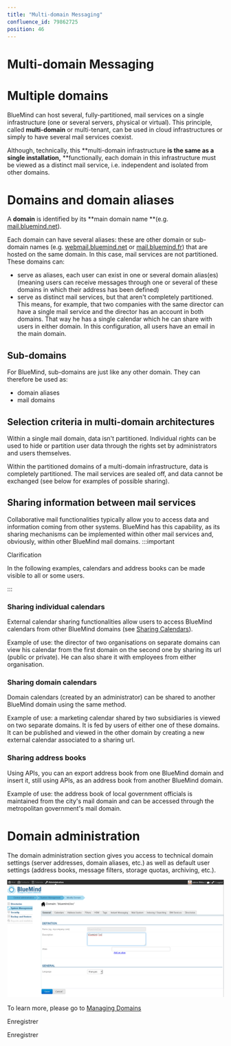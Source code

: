 ```yaml
---
title: "Multi-domain Messaging"
confluence_id: 79862725
position: 46
---
```

# Multi-domain Messaging


# Multiple domains

BlueMind can host several, fully-partitioned, mail services on a single infrastructure (one or several servers, physical or virtual). This principle, called **multi-domain** or multi-tenant, can be used in cloud infrastructures or simply to have several mail services coexist.

Although, technically, this **multi-domain infrastructure **is the same as a single installation,** **functionally, each domain in this infrastructure must be viewed as a distinct mail service, i.e. independent and isolated from other domains.


# Domains and domain aliases

A **domain** is identified by its **main domain name **(e.g. [mail.bluemind.net](http://mail.bluemind.net)).

Each domain can have several aliases: these are other domain or sub-domain names (e.g. [webmail.bluemind.net](http://webmail.bluemind.net) or [mail.bluemind.fr](http://mail.bluemind.fr)) that are hosted on the same domain. In this case, mail services are not partitioned.
These domains can:

- serve as aliases, each user can exist in one or several domain alias(es) (meaning users can receive messages through one or several of these domains in which their address has been defined)
- serve as distinct mail services, but that aren't completely partitioned. This means, for example, that two companies with the same director can have a single mail service and the director has an account in both domains. That way he has a single calendar which he can share with users in either domain. In this configuration, all users have an email in the main domain.


## Sub-domains

For BlueMind, sub-domains are just like any other domain. They can therefore be used as:

- domain aliases
- mail domains


## Selection criteria in multi-domain architectures

Within a single mail domain, data isn't partitioned.
Individual rights can be used to hide or partition user data through the rights set by administrators and users themselves.

Within the partitioned domains of a multi-domain infrastructure, data is completely partitioned.
The mail services are sealed off, and data cannot be exchanged (see below for examples of possible sharing).

## Sharing information between mail services

Collaborative mail functionalities typically allow you to access data and information coming from other systems. BlueMind has this capability, as its sharing mechanisms can be implemented within other mail services and, obviously, within other BlueMind mail domains.
:::important

Clarification

In the following examples, calendars and address books can be made visible to all or some users.

:::

### Sharing individual calendars

External calendar sharing functionalities allow users to access BlueMind calendars from other BlueMind domains (see [Sharing Calendars](/Guide_de_l_utilisateur/L_agenda/Le_partage_d_agenda/)).

Example of use: the director of two organisations on separate domains can view his calendar from the first domain on the second one by sharing its url (public or private). He can also share it with employees from either organisation.

### Sharing domain calendars

Domain calendars (created by an administrator) can be shared to another BlueMind domain using the same method.

Example of use: a marketing calendar shared by two subsidiaries is viewed on two separate domains. It is fed by users of either one of these domains. It can be published and viewed in the other domain by creating a new external calendar associated to a sharing url.

### Sharing address books

Using APIs, you can an export address book from one BlueMind domain and insert it, still using APIs, as an address book from another BlueMind domain.

Example of use: the address book of local government officials is maintained from the city's mail domain and can be accessed through the metropolitan government's mail domain.

# Domain administration

The domain administration section gives you access to technical domain settings (server addresses, domain aliases, etc.) as well as default user settings (address books, message filters, storage quotas, archiving, etc.).

![](../../attachments/79862725/79862741.png)

To learn more, please go to [Managing Domains](/Guide_de_l_administrateur/Configuration/Gestion_des_domaines/)


Enregistrer

Enregistrer

